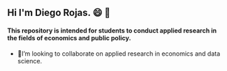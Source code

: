 ## Hi I'm Diego Rojas. 😄 👋

#### This repository is intended for students to conduct applied research in the fields of economics and public policy.




- 🔭I’m looking to collaborate on applied research in economics and data science.

